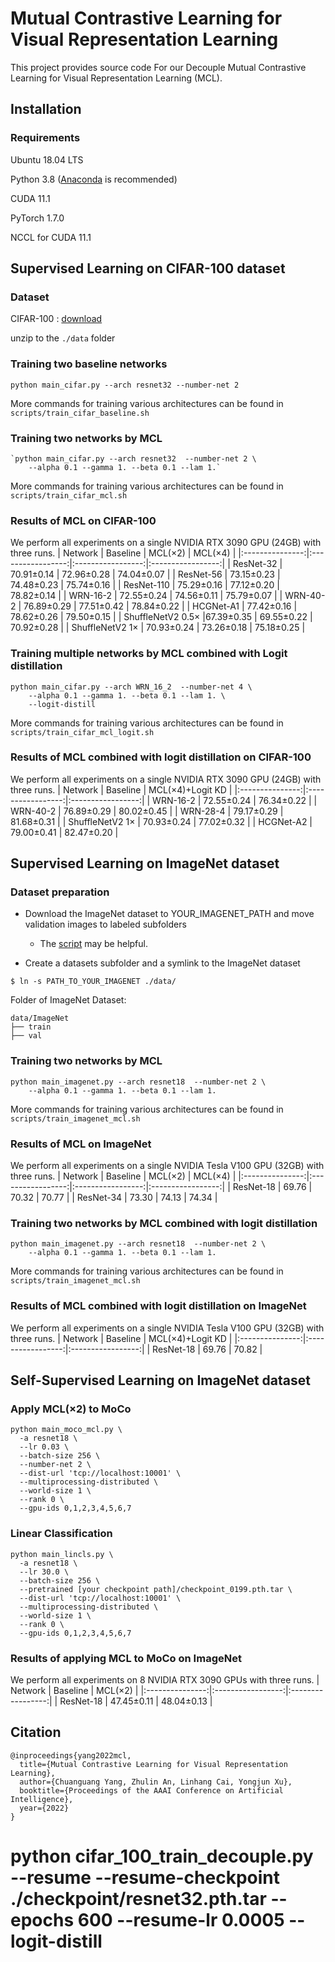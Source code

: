 
# Mutual Contrastive Learning for Visual Representation Learning

This project provides source code 
For our Decouple Mutual Contrastive Learning for Visual Representation Learning (MCL).


## Installation

### Requirements

Ubuntu 18.04 LTS

Python 3.8 ([Anaconda](https://www.anaconda.com/) is recommended)

CUDA 11.1

PyTorch 1.7.0

NCCL for CUDA 11.1


## Supervised Learning on CIFAR-100 dataset
### Dataset
CIFAR-100 : [download](http://www.cs.toronto.edu/~kriz/cifar-100-python.tar.gz)

unzip to the `./data` folder

### Training two baseline networks
```
python main_cifar.py --arch resnet32 --number-net 2
```
More commands for training various architectures can be found in `scripts/train_cifar_baseline.sh`

### Training two networks by MCL
```
`python main_cifar.py --arch resnet32  --number-net 2 \
    --alpha 0.1 --gamma 1. --beta 0.1 --lam 1.` 
```
More commands for training various architectures can be found in `scripts/train_cifar_mcl.sh`

###  Results of MCL on CIFAR-100
We perform all experiments on a single NVIDIA RTX 3090 GPU (24GB) with three runs.
| Network | Baseline | MCL(×2) | MCL(×4) |
|:---------------:|:-----------------:|:-----------------:|:-----------------:|
| ResNet-32 | 70.91±0.14 | 72.96±0.28 | 74.04±0.07 |
| ResNet-56 | 73.15±0.23 | 74.48±0.23 | 75.74±0.16 |
| ResNet-110 | 75.29±0.16 | 77.12±0.20 | 78.82±0.14 |
| WRN-16-2 | 72.55±0.24 | 74.56±0.11 | 75.79±0.07 |
| WRN-40-2 | 76.89±0.29 | 77.51±0.42 | 78.84±0.22 |
| HCGNet-A1 | 77.42±0.16 | 78.62±0.26 | 79.50±0.15 |
| ShuffleNetV2 0.5× |67.39±0.35 | 69.55±0.22 | 70.92±0.28 |
| ShuffleNetV2 1× | 70.93±0.24 | 73.26±0.18 | 75.18±0.25 |

### Training multiple networks by MCL combined with Logit distillation
```
python main_cifar.py --arch WRN_16_2  --number-net 4 \
    --alpha 0.1 --gamma 1. --beta 0.1 --lam 1. \
    --logit-distill
```
More commands for training various architectures can be found in `scripts/train_cifar_mcl_logit.sh`

###  Results of MCL combined with logit distillation on CIFAR-100
We perform all experiments on a single NVIDIA RTX 3090 GPU (24GB) with three runs.
| Network | Baseline |  MCL(×4)+Logit KD |
|:---------------:|:-----------------:|:-----------------:|
| WRN-16-2 | 72.55±0.24 | 76.34±0.22 |
| WRN-40-2 | 76.89±0.29 | 80.02±0.45 |
| WRN-28-4 | 79.17±0.29 | 81.68±0.31 |
| ShuffleNetV2 1× | 70.93±0.24 | 77.02±0.32 |
| HCGNet-A2 | 79.00±0.41 | 82.47±0.20 |


## Supervised Learning on ImageNet dataset

### Dataset preparation

- Download the ImageNet dataset to YOUR_IMAGENET_PATH and move validation images to labeled subfolders
    - The [script](https://raw.githubusercontent.com/soumith/imagenetloader.torch/master/valprep.sh) may be helpful.

- Create a datasets subfolder and a symlink to the ImageNet dataset

```
$ ln -s PATH_TO_YOUR_IMAGENET ./data/
```
Folder of ImageNet Dataset:
```
data/ImageNet
├── train
├── val
```

### Training two networks by MCL
```
python main_imagenet.py --arch resnet18  --number-net 2 \
    --alpha 0.1 --gamma 1. --beta 0.1 --lam 1. 
```
More commands for training various architectures can be found in `scripts/train_imagenet_mcl.sh`

###  Results of MCL on ImageNet
We perform all experiments on a single NVIDIA Tesla V100 GPU (32GB) with three runs.
| Network | Baseline | MCL(×2) | MCL(×4) |
|:---------------:|:-----------------:|:-----------------:|:-----------------:|
| ResNet-18 | 69.76 | 70.32 | 70.77 |
| ResNet-34 | 73.30 | 74.13 | 74.34 |

### Training two networks by MCL combined with logit distillation
```
python main_imagenet.py --arch resnet18  --number-net 2 \
    --alpha 0.1 --gamma 1. --beta 0.1 --lam 1. 
```
More commands for training various architectures can be found in `scripts/train_imagenet_mcl.sh`

###  Results of MCL combined with logit distillation on ImageNet
We perform all experiments on a single NVIDIA Tesla V100 GPU (32GB) with three runs.
| Network | Baseline | MCL(×4)+Logit KD |
|:---------------:|:-----------------:|:-----------------:|
| ResNet-18 | 69.76 |  70.82 |

## Self-Supervised Learning on ImageNet dataset

### Apply MCL(×2) to MoCo
```
python main_moco_mcl.py \
  -a resnet18 \
  --lr 0.03 \
  --batch-size 256 \
  --number-net 2 \
  --dist-url 'tcp://localhost:10001' \
  --multiprocessing-distributed \
  --world-size 1 \
  --rank 0 \
  --gpu-ids 0,1,2,3,4,5,6,7 
```
### Linear Classification
```
python main_lincls.py \
  -a resnet18 \
  --lr 30.0 \
  --batch-size 256 \
  --pretrained [your checkpoint path]/checkpoint_0199.pth.tar \
  --dist-url 'tcp://localhost:10001' \
  --multiprocessing-distributed \
  --world-size 1 \
  --rank 0 \
  --gpu-ids 0,1,2,3,4,5,6,7 
```

###  Results of applying MCL to MoCo on ImageNet
We perform all experiments on 8 NVIDIA RTX 3090 GPUs with three runs.
| Network | Baseline | MCL(×2) |
|:---------------:|:-----------------:|:-----------------:|
| ResNet-18 | 47.45±0.11 |  48.04±0.13 |
## Citation

```
@inproceedings{yang2022mcl,
  title={Mutual Contrastive Learning for Visual Representation Learning},
  author={Chuanguang Yang, Zhulin An, Linhang Cai, Yongjun Xu},
  booktitle={Proceedings of the AAAI Conference on Artificial Intelligence},
  year={2022}
}
```
# python cifar_100_train_decouple.py --resume --resume-checkpoint ./checkpoint/resnet32.pth.tar --epochs 600 --resume-lr 0.0005  --logit-distill
